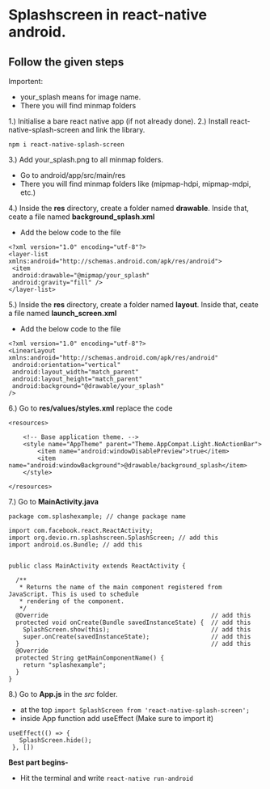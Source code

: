 # Splashscreen in react-native android.
## Follow the given steps

Importent:
 - your_splash means for image name.
 - There you will find minmap folders

1.) Initialise a bare react native app (if not already done).
2.) Install react-native-splash-screen and link the library.
```
npm i react-native-splash-screen
```

3.) Add your_splash.png to all minmap folders.
 - Go to android/app/src/main/res
 - There you will find minmap folders like (mipmap-hdpi, mipmap-mdpi, etc.)

4.) Inside the **res** directory, create a folder named **drawable**. Inside that, ceate a file named **background_splash.xml**
 - Add the below code to the file
```
<?xml version="1.0" encoding="utf-8"?>
<layer-list xmlns:android="http://schemas.android.com/apk/res/android">
 <item
 android:drawable="@mipmap/your_splash"
 android:gravity="fill" />
</layer-list>
```
5.) Inside the **res** directory, create a folder named **layout**. Inside that, ceate a file named **launch_screen.xml**
 - Add the below code to the file
```
<?xml version="1.0" encoding="utf-8"?>
<LinearLayout xmlns:android="http://schemas.android.com/apk/res/android"
 android:orientation="vertical"
 android:layout_width="match_parent"
 android:layout_height="match_parent"
 android:background="@drawable/your_splash"
/>
```

6.) Go to **res/values/styles.xml** replace the code
```
<resources>

    <!-- Base application theme. -->
    <style name="AppTheme" parent="Theme.AppCompat.Light.NoActionBar">
        <item name="android:windowDisablePreview">true</item>
        <item name="android:windowBackground">@drawable/background_splash</item>
    </style>

</resources>

```

7.) Go to **MainActivity.java**
```
package com.splashexample; // change package name

import com.facebook.react.ReactActivity;
import org.devio.rn.splashscreen.SplashScreen; // add this
import android.os.Bundle; // add this


public class MainActivity extends ReactActivity {

  /**
   * Returns the name of the main component registered from JavaScript. This is used to schedule
   * rendering of the component.
   */
  @Override                                             // add this
  protected void onCreate(Bundle savedInstanceState) {  // add this
    SplashScreen.show(this);                            // add this
    super.onCreate(savedInstanceState);                 // add this
  }                                                     // add this
  @Override
  protected String getMainComponentName() {
    return "splashexample";
  }
}

```

8.) Go to **App.js** in the *src* folder.
 - at the top
```import SplashScreen from 'react-native-splash-screen';```
 - inside App function add useEffect (Make sure to import it)
 ```
 useEffect(() => {
    SplashScreen.hide();
  }, [])
```
**Best part begins-**
 - Hit the terminal and write ```react-native run-android```
